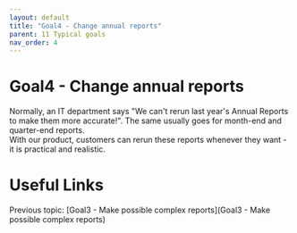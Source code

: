 ```yaml
---
layout: default
title: "Goal4 - Change annual reports"
parent: 11 Typical goals
nav_order: 4
---
```


# Goal4 - Change annual reports

Normally, an IT department says "We can't rerun last year's Annual Reports to make them more accurate!".  The same usually goes for month-end and quarter-end reports.  
With our product, customers can rerun these reports whenever they want - it is practical and realistic.


# Useful Links
Previous topic: [Goal3 - Make possible complex reports](Goal3 - Make possible complex reports)  
